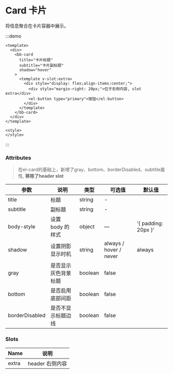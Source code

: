 # Card 卡片 

将信息聚合在卡片容器中展示。

<ClientOnly>

:::demo

```vue
<template>
  <div>
    <bb-card
      title="卡片标题"
      subtitle="卡片副标题"
      shadow="hover"
    >
      <template v-slot:extra>
        <div style="display: flex;align-items:center;">
          <div style="margin-right: 20px;">位于右侧内容, slot extra</div>
          <el-button type="primary">按钮</el-button>
        </div>
      </template>
    </bb-card>
  </div>
</template>

<style>
</style>
```

:::
</ClientOnly>

### Attributes

> 在el-card的基础上，新增了gray、bottom、borderDisabled、subtitle属性, **移除了header slot**

| 参数      | 说明    | 类型      | 可选值       | 默认值   |
|---------- |-------- |---------- |-------------  |-------- |
| title | 标题 | string | - |
| subtitle | 副标题 | string | - |
| body-style | 设置 body 的样式| object| — | '{ padding: 20px }' |
| shadow | 设置阴影显示时机 | string | always / hover / never | always |
| gray | 是否显示灰色背景标题 | boolean | false |
| bottom | 是否启用底部间距 | boolean | false |
| borderDisabled | 是否不显示标题边线 | boolean | false |

### Slots

| Name    | 说明         |
|---------|-------------|
| extra  | header 右侧内容 |